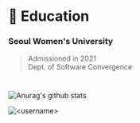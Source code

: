 # :school: Education
### Seoul Women's University 
> Admissioned in 2021<br>Dept. of Software Convergence
#
![Anurag's github stats](https://github-readme-stats.vercel.app/api?username=Skyminn&show_icons=true&theme=tokyonight)

<p><img align="center" src="https://github-readme-stats.vercel.app/api/top-langs?username=<username>&show_icons=true&locale=en&layout=compact&theme=tokyonight" alt="<username>" /></p>

